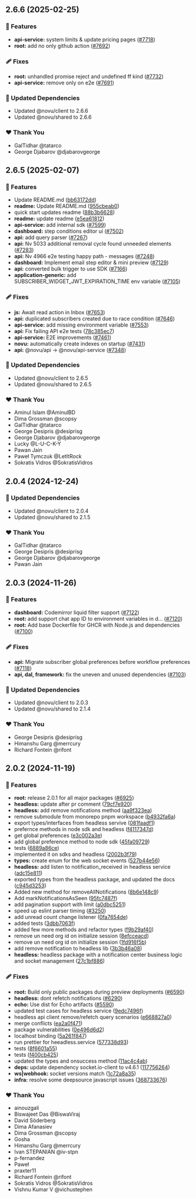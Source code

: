 ## 2.6.6 (2025-02-25)

### 🚀 Features

- **api-service:** system limits & update pricing pages ([#7718](https://github.com/novuhq/novu/pull/7718))
- **root:** add no only github action ([#7692](https://github.com/novuhq/novu/pull/7692))

### 🩹 Fixes

- **root:** unhandled promise reject and undefined ff kind ([#7732](https://github.com/novuhq/novu/pull/7732))
- **api-service:** remove only on e2e ([#7691](https://github.com/novuhq/novu/pull/7691))

### 🧱 Updated Dependencies

- Updated @novu/client to 2.6.6
- Updated @novu/shared to 2.6.6

### ❤️ Thank You

- GalTidhar @tatarco
- George Djabarov @djabarovgeorge

## 2.6.5 (2025-02-07)

### 🚀 Features

- Update README.md ([bb63172dd](https://github.com/novuhq/novu/commit/bb63172dd))
- **readme:** Update README.md ([955cbeab0](https://github.com/novuhq/novu/commit/955cbeab0))
- quick start updates readme ([88b3b6628](https://github.com/novuhq/novu/commit/88b3b6628))
- **readme:** update readme ([e5ea61812](https://github.com/novuhq/novu/commit/e5ea61812))
- **api-service:** add internal sdk ([#7599](https://github.com/novuhq/novu/pull/7599))
- **dashboard:** step conditions editor ui ([#7502](https://github.com/novuhq/novu/pull/7502))
- **api:** add query parser ([#7267](https://github.com/novuhq/novu/pull/7267))
- **api:** Nv 5033 additional removal cycle found unneeded elements ([#7283](https://github.com/novuhq/novu/pull/7283))
- **api:** Nv 4966 e2e testing happy path - messages ([#7248](https://github.com/novuhq/novu/pull/7248))
- **dashboard:** Implement email step editor & mini preview ([#7129](https://github.com/novuhq/novu/pull/7129))
- **api:** converted bulk trigger to use SDK ([#7166](https://github.com/novuhq/novu/pull/7166))
- **application-generic:** add SUBSCRIBER_WIDGET_JWT_EXPIRATION_TIME env variable ([#7105](https://github.com/novuhq/novu/pull/7105))

### 🩹 Fixes

- **js:** Await read action in Inbox ([#7653](https://github.com/novuhq/novu/pull/7653))
- **api:** duplicated subscribers created due to race condition ([#7646](https://github.com/novuhq/novu/pull/7646))
- **api-service:** add missing environment variable ([#7553](https://github.com/novuhq/novu/pull/7553))
- **api:** Fix failing API e2e tests ([78c385ec7](https://github.com/novuhq/novu/commit/78c385ec7))
- **api-service:** E2E improvements ([#7461](https://github.com/novuhq/novu/pull/7461))
- **novu:** automatically create indexes on startup ([#7431](https://github.com/novuhq/novu/pull/7431))
- **api:** @novu/api -> @novu/api-service ([#7348](https://github.com/novuhq/novu/pull/7348))

### 🧱 Updated Dependencies

- Updated @novu/client to 2.6.5
- Updated @novu/shared to 2.6.5

### ❤️ Thank You

- Aminul Islam @AminulBD
- Dima Grossman @scopsy
- GalTidhar @tatarco
- George Desipris @desiprisg
- George Djabarov @djabarovgeorge
- Lucky @L-U-C-K-Y
- Pawan Jain
- Paweł Tymczuk @LetItRock
- Sokratis Vidros @SokratisVidros

## 2.0.4 (2024-12-24)

### 🧱 Updated Dependencies

- Updated @novu/client to 2.0.4
- Updated @novu/shared to 2.1.5

### ❤️ Thank You

- GalTidhar @tatarco
- George Desipris @desiprisg
- George Djabarov @djabarovgeorge
- Pawan Jain

## 2.0.3 (2024-11-26)

### 🚀 Features

- **dashboard:** Codemirror liquid filter support ([#7122](https://github.com/novuhq/novu/pull/7122))
- **root:** add support chat app ID to environment variables in d… ([#7120](https://github.com/novuhq/novu/pull/7120))
- **root:** Add base Dockerfile for GHCR with Node.js and dependencies ([#7100](https://github.com/novuhq/novu/pull/7100))

### 🩹 Fixes

- **api:** Migrate subscriber global preferences before workflow preferences ([#7118](https://github.com/novuhq/novu/pull/7118))
- **api, dal, framework:** fix the uneven and unused dependencies ([#7103](https://github.com/novuhq/novu/pull/7103))

### 🧱 Updated Dependencies

- Updated @novu/client to 2.0.3
- Updated @novu/shared to 2.1.4

### ❤️ Thank You

- George Desipris @desiprisg
- Himanshu Garg @merrcury
- Richard Fontein @rifont

## 2.0.2 (2024-11-19)

### 🚀 Features

- **root:** release 2.0.1 for all major packages ([#6925](https://github.com/novuhq/novu/pull/6925))
- **headless:** update after pr comment ([79cf7e920](https://github.com/novuhq/novu/commit/79cf7e920))
- **headless:** add remove notifications method ([aa9f323ea](https://github.com/novuhq/novu/commit/aa9f323ea))
- remove submodule from monorepo pnpm workspace ([b4932fa6a](https://github.com/novuhq/novu/commit/b4932fa6a))
- export types/interfaces from headless servive ([081faadf1](https://github.com/novuhq/novu/commit/081faadf1))
- prefernce methods in node sdk and headless ([f4117347d](https://github.com/novuhq/novu/commit/f4117347d))
- get global preferences ([e3c002a3e](https://github.com/novuhq/novu/commit/e3c002a3e))
- add global preference method to node sdk ([45fa09729](https://github.com/novuhq/novu/commit/45fa09729))
- tests ([6889a86ce](https://github.com/novuhq/novu/commit/6889a86ce))
- implemented it on sdks and headless ([2002b3f79](https://github.com/novuhq/novu/commit/2002b3f79))
- **types:** create enum for the web socket events ([527b44e56](https://github.com/novuhq/novu/commit/527b44e56))
- **headless:** add listen to notification_received in headless service ([adc15e811](https://github.com/novuhq/novu/commit/adc15e811))
- exported types from the headless package, and updated the docs ([c945d3253](https://github.com/novuhq/novu/commit/c945d3253))
- Added new method for removeAllNotifications ([8b6e148c9](https://github.com/novuhq/novu/commit/8b6e148c9))
- Add markNotificationsAsSeen ([95fc7487f](https://github.com/novuhq/novu/commit/95fc7487f))
- add pagination support with limit ([a0dbc5251](https://github.com/novuhq/novu/commit/a0dbc5251))
- speed up eslint parser timing ([#3250](https://github.com/novuhq/novu/pull/3250))
- add unread count change listener ([0fa7654de](https://github.com/novuhq/novu/commit/0fa7654de))
- added tests ([3dbb7063f](https://github.com/novuhq/novu/commit/3dbb7063f))
- added few more methods and refactor types ([f9b29af40](https://github.com/novuhq/novu/commit/f9b29af40))
- remove un need org id on initialize session ([8efcceacd](https://github.com/novuhq/novu/commit/8efcceacd))
- remove un need org id on initialize session ([1fd916f5b](https://github.com/novuhq/novu/commit/1fd916f5b))
- add remove notification to headless lib ([3b3b46a08](https://github.com/novuhq/novu/commit/3b3b46a08))
- **headless:** headless package with a notification center business logic and socket management ([27c1bf886](https://github.com/novuhq/novu/commit/27c1bf886))

### 🩹 Fixes

- **root:** Build only public packages during preview deployments ([#6590](https://github.com/novuhq/novu/pull/6590))
- **headless:** dont refetch notifications ([#6290](https://github.com/novuhq/novu/pull/6290))
- **echo:** Use dist for Echo artifacts ([#5590](https://github.com/novuhq/novu/pull/5590))
- updated test cases for headless service ([9edc7496f](https://github.com/novuhq/novu/commit/9edc7496f))
- headless api client remove/refetch query scenarios ([e668827a0](https://github.com/novuhq/novu/commit/e668827a0))
- merge conflicts ([ea2a0f471](https://github.com/novuhq/novu/commit/ea2a0f471))
- package vulnerabilities ([0e496d6d2](https://github.com/novuhq/novu/commit/0e496d6d2))
- localhost binding ([5a261f847](https://github.com/novuhq/novu/commit/5a261f847))
- run prettier for heeadless.service ([577338d93](https://github.com/novuhq/novu/commit/577338d93))
- tests ([8f6601a55](https://github.com/novuhq/novu/commit/8f6601a55))
- tests ([f400cb425](https://github.com/novuhq/novu/commit/f400cb425))
- updated the types and onsuccess method ([11ac4c4ab](https://github.com/novuhq/novu/commit/11ac4c4ab))
- **deps:** update dependency socket.io-client to v4.6.1 ([117756264](https://github.com/novuhq/novu/commit/117756264))
- **ws|webhook:** socket versions match ([1c72a8a35](https://github.com/novuhq/novu/commit/1c72a8a35))
- **infra:** resolve some deepsource javascript issues ([368733676](https://github.com/novuhq/novu/commit/368733676))

### ❤️ Thank You

- ainouzgali
- Biswajeet Das @BiswaViraj
- David Söderberg
- Dima Afanasiev
- Dima Grossman @scopsy
- Gosha
- Himanshu Garg @merrcury
- Ivan STEPANIAN @iv-stpn
- p-fernandez
- Paweł
- praxter11
- Richard Fontein @rifont
- Sokratis Vidros @SokratisVidros
- Vishnu Kumar V @vichustephen
